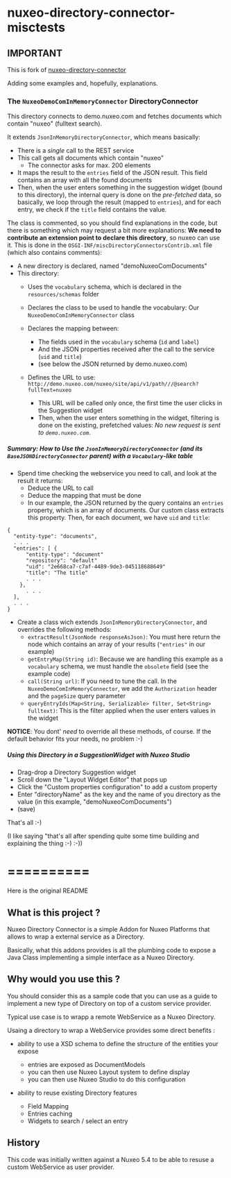 nuxeo-directory-connector-misctests
===================================

## IMPORTANT

This is fork of [nuxeo-directory-connector](https://github.com/tiry/nuxeo-directory-connector)

Adding some examples and, hopefully, explanations.

### The `NuxeoDemoComInMemoryConnector` DirectoryConnector

This directory connects to demo.nuxeo.com and fetches documents which contain "nuxeo" (fulltext search).

It extends `JsonInMemoryDirectoryConnector`, which means basically:
* There is a _single_ call to the REST service
* This call gets all documents which contain "nuxeo"
  * The connector asks for max. 200 elements
* It maps the result to the `entries` field of the JSON result. This field contains an array with all the found documents
* Then, when the user enters something in the suggestion widget (bound to this directory), the internal query is done on the _pre-fetched_ data, so basically, we loop through the result (mapped to `entries`), and for each entry, we check if the `title` field contains the value.

The class is commented, so you should find explanations in the code, but there is something which may request a bit more explanations: **We need to contribute an extension point to declare this directory**, so nuxeo can use it. This is done in the `OSGI-INF/miscDirectoryConnectorsContrib.xml` file (which also contains comments):

* A new directory is declared, named "demoNuxeoComDocuments"
* This directory:
  * Uses the `vocabulary` schema, which is declared in the `resources/schemas` folder
  * Declares the class to be used to handle the vocabulary: Our `NuxeoDemoComInMemoryConnector` class
  * Declares the mapping between:
    * The fields used in the `vocabulary` schema (`ìd` and `label`)
    * And the JSON properties received after the call to the service (`uid` and `title`)
    * (see below the JSON returned by demo.nuxeo.com)

  * Defines the URL to use: `http://demo.nuxeo.com/nuxeo/site/api/v1/path///@search?fullText=nuxeo`
    * This URL will be called only once, the first time the user clicks in the Suggestion widget
    * Then, when the user enters something in the widget, filtering is done on the existing, prefetched values: _No new request is sent to `demo.nuxeo.com`_.

##### Summary: How to Use the `JsonInMemoryDirectoryConnector` (and its `BaseJSONDirectoryConnector` parent) with a `Vocabulary`-like table

* Spend time checking the webservice you need to call, and look at the result it returns:
  * Deduce the URL to call
  * Deduce the mapping that must be done
  * In our example, the JSON returned by the query contains an `entries` property, which is an array of documents. Our custom class extracts this property. Then, for each document, we have `uid` and `title`:
```
{
  "entity-type": "documents",
  . . .
  "entries": [ {
      "entity-type": "document"
      "repository": "default"
      "uid": "2e668ca7-c7af-4489-9de3-045118688649"
      "title": "The title"
      . . .
    },
      . . .
  ],
  . . .
}
```

* Create a class wich extends `JsonInMemoryDirectoryConnector`, and overrides the following methods:
  * `extractResult(JsonNode responseAsJson)`: You must here return the node which contains an array of your results (`"entries"` in our example)
  * `getEntryMap(String id)`: Because we are handling this example as a `vocabulary` schema, we must handle the `obsolete` field (see the example code)
  * `call(String url)`: If you need to tune the call. In the `NuxeoDemoComInMemoryConnector`, we add the `Authorization` header and the `pageSize` query parameter
  * `queryEntryIds(Map<String, Serializable> filter, Set<String> fulltext)`: This is the filter applied when the user enters values in the widget

**NOTICE**: You dont' *need* to override all these methods, of course. If the default behavior fits your needs, no problem :-)

##### Using this Directory in a SuggestionWidget with Nuxeo Studio

* Drag-drop a Directory Suggestion widget
* Scroll down the "Layout Widget Editor" that pops up
* Click the "Custom properties configuration" to add a custom property
* Enter "directoryName" as the key and the name of you directory as the value (in this example, "demoNuxeoComDocuments")
* (save)

That's all :-)

(I like saying "that's all after spending quite some time building and explaining the thing :-) :-))

==========
==========
Here is the original README

## What is this project ?

Nuxeo Directory Connector is a simple Addon for Nuxeo Platforms that allows to wrap a external service as a Directory.

Basically, what this addons provides is all the plumbing code to expose a Java Class implementing a simple interface as a Nuxeo Directory.

## Why would you use this ?

You should consider this as a sample code that you can use as a guide to implement a new type of Directory on top of a custom service provider.

Typical use case is to wrapp a remote WebService as a Nuxeo Directory.

Usaing a directory to wrap a WebService provides some direct benefits :

 - ability to use a XSD schema to define the structure of the entities your expose 

      - entries are exposed as DocumentModels
      - you can then use Nuxeo Layout system to define display 
      - you can then use Nuxeo Studio to do this configuration

 - ability to reuse existing Directory features

      - Field Mapping
      - Entries caching
      - Widgets to search / select an entry

## History

This code was initially written against a Nuxeo 5.4 to be able to resuse a custom WebService as user provider.


